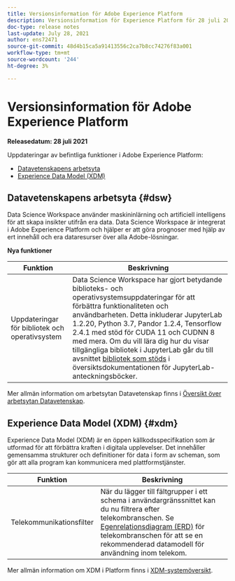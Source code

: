 ```yaml
---
title: Versionsinformation för Adobe Experience Platform
description: Versionsinformation för Experience Platform för 28 juli 2021.
doc-type: release notes
last-update: July 28, 2021
author: ens72471
source-git-commit: 48d4b15ca5a91413556c2ca7b8cc74276f83a001
workflow-type: tm+mt
source-wordcount: '244'
ht-degree: 3%

---
```



# Versionsinformation för Adobe Experience Platform

**Releasedatum: 28 juli 2021**

Uppdateringar av befintliga funktioner i Adobe Experience Platform:

- [Datavetenskapens arbetsyta](#dsw)
- [Experience Data Model (XDM)](#xdm)

## Datavetenskapens arbetsyta {#dsw}

Data Science Workspace använder maskininlärning och artificiell intelligens för att skapa insikter utifrån era data. Data Science Workspace är integrerat i Adobe Experience Platform och hjälper er att göra prognoser med hjälp av ert innehåll och era dataresurser över alla Adobe-lösningar.

**Nya funktioner**

| Funktion | Beskrivning |
| --- | --- |
| Uppdateringar för bibliotek och operativsystem | Data Science Workspace har gjort betydande biblioteks- och operativsystemsuppdateringar för att förbättra funktionaliteten och användbarheten. Detta inkluderar JupyterLab 1.2.20, Python 3.7, Pandor 1.2.4, Tensorflow 2.4.1 med stöd för CUDA 11 och CUDNN 8 med mera. Om du vill lära dig hur du visar tillgängliga bibliotek i JupyterLab går du till avsnittet [bibliotek som stöds](../../data-science-workspace/jupyterlab/overview.md#supported-libraries) i översiktsdokumentationen för JupyterLab-anteckningsböcker. |

Mer allmän information om arbetsytan Datavetenskap finns i [Översikt över arbetsytan Datavetenskap](../../data-science-workspace/home.md).

## Experience Data Model (XDM) {#xdm}

Experience Data Model (XDM) är en öppen källkodsspecifikation som är utformad för att förbättra kraften i digitala upplevelser. Det innehåller gemensamma strukturer och definitioner för data i form av scheman, som gör att alla program kan kommunicera med plattformstjänster.

| Funktion | Beskrivning |
| --- | --- |
| Telekommunikationsfilter | När du lägger till fältgrupper i ett schema i användargränssnittet kan du nu filtrera efter telekombranschen. Se [Egenrelationsdiagram (ERD)](../../xdm/schema/industries/telecom.md) för telekombranschen för att se en rekommenderad datamodell för användning inom telekom. |

Mer allmän information om XDM i Platform finns i [XDM-systemöversikt](../../xdm/home.md).